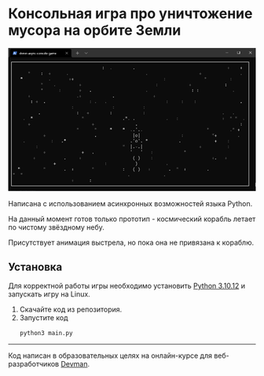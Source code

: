 # Консольная игра про уничтожение мусора на орбите Земли

<div align="center">
  <img src="./example/game.png" alt="Console spaceship game logo" width=800>
</div>

Написана с использованием асинхронных возможностей языка Python.

На данный момент готов только прототип - космический корабль летает по чистому звёздному небу.

Присутствует анимация выстрела, но пока она не привязана к кораблю.

## Установка

Для корректной работы игры необходимо установить [Python 3.10.12](https://www.python.org/downloads/release/python-31012/) и запускать игру на Linux.
1. Скачайте код из репозитория.
2. Запустите код
   ```sh
   python3 main.py
   ```

***

Код написан в образовательных целях на онлайн-курсе для веб-разработчиков [Devman](dvmn.org).